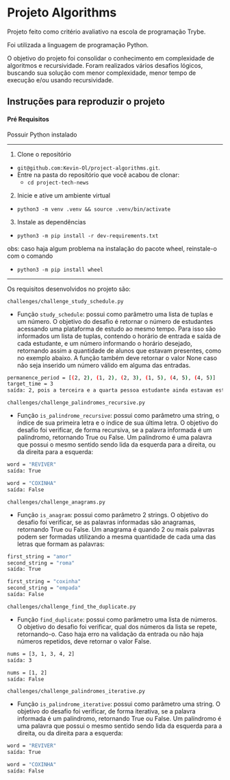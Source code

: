 # Projeto Algorithms

Projeto feito como critério avaliativo na escola de programação Trybe.

Foi utilizada a linguagem de programação Python.

O objetivo do projeto foi consolidar o conhecimento em complexidade de algoritmos e recursividade. Foram realizados vários desafios lógicos, buscando
sua solução com menor complexidade, menor tempo de execução e/ou usando recursividade.

## Instruções para reproduzir o projeto

#### Pré Requisitos

Possuir Python instalado

---

1. Clone o repositório
  * `git@github.com:Kevin-Ol/project-algorithms.git`.
  * Entre na pasta do repositório que você acabou de clonar:
    * `cd project-tech-news`

2. Inicie e ative um ambiente virtual
  * `python3 -m venv .venv && source .venv/bin/activate`

3. Instale as dependências
  * `python3 -m pip install -r dev-requirements.txt`

obs: caso haja algum problema na instalação do pacote wheel, reinstale-o com o comando
  * `python3 -m pip install wheel`
---

Os requisitos desenvolvidos no projeto são:

`challenges/challenge_study_schedule.py`

- Função `study_schedule`: possui como parâmetro uma lista de tuplas e um número. O objetivo do desafio é retornar o número de estudantes acessando uma
plataforma de estudo ao mesmo tempo. Para isso são informados um lista de tuplas, contendo o horário de entrada e saída de cada estudante, e um número
informando o horário desejado, retornando assim a quantidade de alunos que estavam presentes, como no exemplo abaixo. A função também deve retornar o
valor None caso não seja inserido um número válido em alguma das entradas.

```bash
permanence_period = [(2, 2), (1, 2), (2, 3), (1, 5), (4, 5), (4, 5)]
target_time = 3 
saída: 2, pois a terceira e a quarta pessoa estudante ainda estavam estudando nesse horário
```

`challenges/challenge_palindromes_recursive.py`

- Função `is_palindrome_recursive`: possui como parâmetro uma string, o índice de sua primeira letra e o índice de sua última letra. O objetivo do desafio
foi verificar, de forma recursiva, se a palavra informada é um palíndromo, retornando True ou False. Um palíndromo é uma palavra que possui o mesmo sentido
sendo lida da esquerda para a direita, ou da direita para a esquerda:

```bash
word = "REVIVER"
saída: True

word = "COXINHA"
saída: False
```

`challenges/challenge_anagrams.py`

- Função `is_anagram`: possui como parâmetro 2 strings. O objetivo do desafio foi verificar, se as palavras informadas são anagramas, retornando True ou 
False. Um anagrama é quando 2 ou mais palavras podem ser formadas utilizando a mesma quantidade de cada uma das letras que formam as palavras:

```bash
first_string = "amor"
second_string = "roma"
saída: True

first_string = "coxinha"
second_string = "empada"
saída: False
```

`challenges/challenge_find_the_duplicate.py`

- Função `find_duplicate`: possui como parâmetro uma lista de números. O objetivo do desafio foi verificar, qual dos números da lista se repete, 
retornando-o. Caso haja erro na validação da entrada ou não haja números repetidos, deve retornar o valor False.

```bash
nums = [3, 1, 3, 4, 2]
saída: 3

nums = [1, 2]
saída: False
```

`challenges/challenge_palindromes_iterative.py`

- Função `is_palindrome_iterative`: possui como parâmetro uma string. O objetivo do desafio foi verificar, de forma iterativa, se a palavra informada 
é um palíndromo, retornando True ou False. Um palíndromo é uma palavra que possui o mesmo sentido sendo lida da esquerda para a direita, ou da 
direita para a esquerda:

```bash
word = "REVIVER"
saída: True

word = "COXINHA"
saída: False
```
